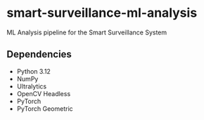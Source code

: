 # smart-surveillance-ml-analysis
ML Analysis pipeline for the Smart Surveillance System

## Dependencies
 * Python 3.12
 * NumPy
 * Ultralytics
 * OpenCV Headless
 * PyTorch
 * PyTorch Geometric
